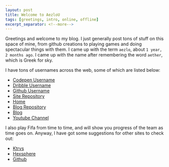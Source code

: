 ```yaml
---
layout: post
title: Welcome to AezloU
tags: [greetings, intro, online, offline]
excerpt_separator: <!--more-->
---
```


Greetings and welcome to my blog. I just generally post tons of stuff on this space of mine, from github creations to playing games and doing spectacular things with them. I came up with the term `aezlo`, about `1 year, 2 months ago`. I came up with the name after remembering the word `aether`, which is Greek for sky. 

I have tons of usernames across the web, some of which are listed below:
 + [Codepen Username](https://codepen.io/aezloU)
 + [Dribble Username](https://dribble.com/aezloM9)
 + [Github Username](https://guthub.com/aezloM9)
 + [Site Repository](https://github.com/aezloM9/aezloM9.github.io)
 + [Home](http://athelo.net)
 + [Blog Repository](https://github.com/aezloM9/universe)
 + [Blog](http://athelo.net/universe)
 + [Youtube Channel](https://www.youtube.com/channel/UCuMgKPyGB5ByO7MWhQoXw5g)
 
I also play Fifa from time to time, and will show you progress of the team as time goes on.
Anyway, I have got some suggestions for other sites to check out:
 - [Ktrvs](http://ktrvs.com)
 - [Hexsphere](http://hexsphere.com)
 - [Github](http://guthub.com)
